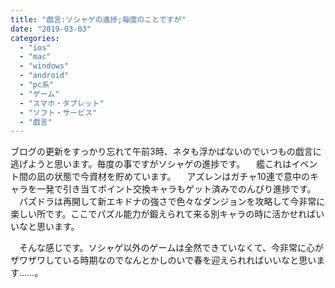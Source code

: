 ```yaml
---
title: "戯言:ソシャゲの進捗;毎度のことですが"
date: "2019-03-03"
categories: 
  - "ios"
  - "mac"
  - "windows"
  - "android"
  - "pc系"
  - "ゲーム"
  - "スマホ・タブレット"
  - "ソフト・サービス"
  - "戯言"
---
```


ブログの更新をすっかり忘れて午前3時、ネタも浮かばないのでいつもの戯言に逃げようと思います。毎度の事ですがソシャゲの進捗です。 　艦これはイベント間の凪の状態で今資材を貯めています。 　アズレンはガチャ10連で意中のキャラを一発で引き当てポイント交換キャラもゲット済みでのんびり進捗です。 　パズドラは再開して新エキドナの強さで色々なダンジョンを攻略して今非常に楽しい所です。ここでパズル能力が鍛えられて来る別キャラの時に活かせればいいなと思います。

　そんな感じです。ソシャゲ以外のゲームは全然できていなくて、今非常に心がザワザワしている時期なのでなんとかしのいで春を迎えられればいいなと思います……。
